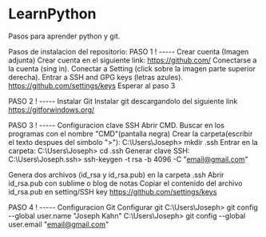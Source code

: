 # LearnPython
Pasos para aprender python y git.

Pasos de instalacion del repositorio:
PASO 1 ! ----- Crear cuenta 
(Imagen adjunta)
Crear cuenta en el siguiente link:
	https://github.com/
Conectarse a la cuenta (sing in).
Conectar a Setting (click sobre la imagen parte superior derecha).
Entrar a SSH and GPG keys (letras azules).
	https://github.com/settings/keys
Esperar al paso 3


PASO 2 ! ----- Instalar Git
Instalar git descargandolo del siguiente link
	https://gitforwindows.org/


PASO 3 ! ----- Configuracion clave SSH 
Abrir CMD.
	Buscar en los programas con el nombre "CMD"(pantalla negra)
Crear la carpeta(escribir el texto despues del simbolo ">"):
	C:\Users\Joseph> mkdir .ssh
Entrar en la carpeta:
	C:\Users\Joseph> cd .ssh
Generar clave SSH:
	C:\Users\Joseph\.ssh> ssh-keygen -t rsa -b 4096 -C "email@gmail.com"

Genera dos archivos (id_rsa y id_rsa.pub) en la carpeta .ssh
Abrir id_rsa.pub con sublime o blog de notas
Copiar el contenido del archivo id_rsa.pub en setting/SSH key
	https://github.com/settings/keys


PASO 4 ! ----- Configuracion Git
Configurar git
	C:\Users\Joseph> git config --global user.name "Joseph Kahn"
	C:\Users\Joseph> git config --global user.email "email@gmail.com"

	


